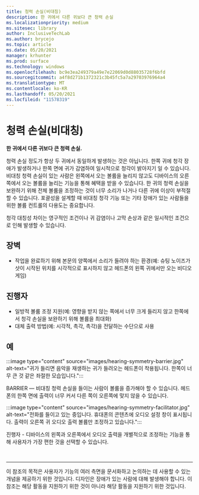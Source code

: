 ```yaml
---
title: 청력 손실(비대칭)
description: 한 귀에서 다른 귀보다 큰 청력 손실
ms.localizationpriority: medium
ms.sitesec: library
author: InclusiveTechLab
ms.author: brycejo
ms.topic: article
ms.date: 05/20/2021
manager: krhunter
ms.prod: surface
ms.technology: windows
ms.openlocfilehash: bc9e3ea249379a49e7e22069d0d88035728f6bfd
ms.sourcegitcommit: a4f8d271b1372321c3b45fc5a7a29703976964a4
ms.translationtype: MT
ms.contentlocale: ko-KR
ms.lasthandoff: 05/20/2021
ms.locfileid: "11578319"
---
```

# <a name="hearing-loss-asymmetrical"></a>청력 손실(비대칭)

**한 귀에서 다른 귀보다 큰 청력 손실.**

청력 손실 정도가 항상 두 귀에서 동일하게 발생하는 것은 아닙니다. 한쪽 귀에 청각 장애가 발생하거나 한쪽 면에 귀가 감염하여 일시적으로 청각이 밝아지기 일 수 있습니다. 비대칭 청력 손실이 있는 사람은 왼쪽에서 오는 볼륨을 늘리지 않고도 디바이스의 오른쪽에서 오는 볼륨을 늘리는 기능을 통해 혜택을 받을 수 있습니다. 한 귀의 청력 손실을 보완하기 위해 전체 볼륨을 조정하는 것이 너무 소리가 나거나 다른 귀에 이상이 부적절할 수 있습니다. 포괄성을 설계할 때 비대칭 청각 기능 또는 기타 장애가 있는 사람들을 위한 볼륨 컨트롤의 다용도는 중요합니다.

청각 대칭성 차이는 영구적인 조건이나 귀 감염이나 고막 손상과 같은 일시적인 조건으로 인해 발생할 수 있습니다.

## <a name="barriers"></a>장벽
* 작업을 완료하기 위해 본문의 양쪽에서 소리가 들려야 하는 환경(예: 슈팅 노이즈가 샷이 시작된 위치를 시각적으로 표시하지 않고 헤드폰의 왼쪽 귀에서만 오는 비디오 게임)

## <a name="facilitators"></a>진행자
* 일방적 볼륨 조정 지원(예: 영향을 받지 않는 쪽에서 너무 크게 들리지 않고 한쪽에서 청각 손실을 보완하기 위해 볼륨을 최대화)
* 대체 출력 방법(예: 시각적, 촉각, 촉각)을 전달하는 수단으로 사용


## <a name="examples"></a>예

:::image type="content" source="images/hearing-symmetry-barrier.jpg" alt-text="귀가 들리면 음악을 재생하는 귀가 들려오는 헤드폰이 착용됩니다. 한쪽이 너무 큰 것 같은 좌절한 모습입니다.":::

BARRIER — 비대칭 청력 손실을 들이는 사람이 볼륨을 증가해야 할 수 있습니다. 헤드폰의 한쪽 면에 출력이 너무 커서 다른 쪽이 오른쪽에 맞지 않을 수 있습니다. 


:::image type="content" source="images/hearing-symmetry-facilitator.jpg" alt-text="전화를 들이고 있는 중입니다. 휴대폰의 콘텐츠에 오디오 설정 창이 표시됩니다. 출력이 오른쪽 귀 오디오 출력 볼륨만 조정하고 있습니다.":::

진행자 - 디바이스의 왼쪽과 오른쪽에서 오디오 출력을 개별적으로 조정하는 기능을 통해 사용자가 가장 편한 것을 선택할 수 있습니다. 

&nbsp;

[comment]: # (Footer 문)
___
이 참조의 목적은 사용자가 기능의 여러 측면을 문서화하고 논의하는 데 사용할 수 있는 개념을 제공하기 위한 것입니다. 디자인은 장애가 있는 사람에 대해 발생해야 합니다. 이 참조는 해당 활동을 지원하기 위한 것이 아니라 해당 활동을 지원하기 위한 것입니다. 